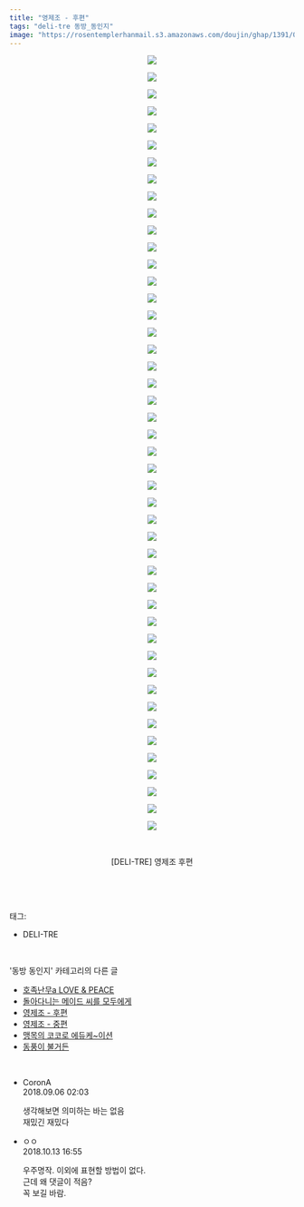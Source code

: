 ```yaml
---
title: "영제조 - 후편"
tags: "deli-tre 동방_동인지"
image: "https://rosentemplerhanmail.s3.amazonaws.com/doujin/ghap/1391/001.jpg"
---
```

<div class="article">
<p style="text-align: center; clear: none; float: none;"><img src="{{ site.imgserver11 }}/ghap/1391/001.jpg"/></p>
<p style="text-align: center; clear: none; float: none;"><img src="{{ site.imgserver11 }}/ghap/1391/002.jpg"/></p>
<p style="text-align: center; clear: none; float: none;"><img src="{{ site.imgserver11 }}/ghap/1391/003.jpg"/></p>
<p style="text-align: center; clear: none; float: none;"><img src="{{ site.imgserver11 }}/ghap/1391/004.jpg"/></p>
<p style="text-align: center; clear: none; float: none;"><img src="{{ site.imgserver11 }}/ghap/1391/005.jpg"/></p>
<p style="text-align: center; clear: none; float: none;"><img src="{{ site.imgserver11 }}/ghap/1391/006.jpg"/></p>
<p style="text-align: center; clear: none; float: none;"><img src="{{ site.imgserver11 }}/ghap/1391/007.jpg"/></p>
<p style="text-align: center; clear: none; float: none;"><img src="{{ site.imgserver11 }}/ghap/1391/008.jpg"/></p>
<p style="text-align: center; clear: none; float: none;"><img src="{{ site.imgserver11 }}/ghap/1391/009.jpg"/></p>
<p style="text-align: center; clear: none; float: none;"><img src="{{ site.imgserver11 }}/ghap/1391/010.jpg"/></p>
<p style="text-align: center; clear: none; float: none;"><img src="{{ site.imgserver11 }}/ghap/1391/011.jpg"/></p>
<p style="text-align: center; clear: none; float: none;"><img src="{{ site.imgserver11 }}/ghap/1391/012.jpg"/></p>
<p style="text-align: center; clear: none; float: none;"><img src="{{ site.imgserver11 }}/ghap/1391/013.jpg"/></p>
<p style="text-align: center; clear: none; float: none;"><img src="{{ site.imgserver11 }}/ghap/1391/014.jpg"/></p>
<p style="text-align: center; clear: none; float: none;"><img src="{{ site.imgserver11 }}/ghap/1391/015.jpg"/></p>
<p style="text-align: center; clear: none; float: none;"><img src="{{ site.imgserver11 }}/ghap/1391/016.jpg"/></p>
<p style="text-align: center; clear: none; float: none;"><img src="{{ site.imgserver11 }}/ghap/1391/017.jpg"/></p>
<p style="text-align: center; clear: none; float: none;"><img src="{{ site.imgserver11 }}/ghap/1391/018.jpg"/></p>
<p style="text-align: center; clear: none; float: none;"><img src="{{ site.imgserver11 }}/ghap/1391/019.jpg"/></p>
<p style="text-align: center; clear: none; float: none;"><img src="{{ site.imgserver11 }}/ghap/1391/020.jpg"/></p>
<p style="text-align: center; clear: none; float: none;"><img src="{{ site.imgserver11 }}/ghap/1391/021.jpg"/></p>
<p style="text-align: center; clear: none; float: none;"><img src="{{ site.imgserver11 }}/ghap/1391/022.jpg"/></p>
<p style="text-align: center; clear: none; float: none;"><img src="{{ site.imgserver11 }}/ghap/1391/023.jpg"/></p>
<p style="text-align: center; clear: none; float: none;"><img src="{{ site.imgserver11 }}/ghap/1391/024.jpg"/></p>
<p style="text-align: center; clear: none; float: none;"><img src="{{ site.imgserver11 }}/ghap/1391/025.jpg"/></p>
<p style="text-align: center; clear: none; float: none;"><img src="{{ site.imgserver11 }}/ghap/1391/026.jpg"/></p>
<p style="text-align: center; clear: none; float: none;"><img src="{{ site.imgserver11 }}/ghap/1391/027.jpg"/></p>
<p style="text-align: center; clear: none; float: none;"><img src="{{ site.imgserver11 }}/ghap/1391/028.jpg"/></p>
<p style="text-align: center; clear: none; float: none;"><img src="{{ site.imgserver11 }}/ghap/1391/029.jpg"/></p>
<p style="text-align: center; clear: none; float: none;"><img src="{{ site.imgserver11 }}/ghap/1391/030.jpg"/></p>
<p style="text-align: center; clear: none; float: none;"><img src="{{ site.imgserver11 }}/ghap/1391/031.jpg"/></p>
<p style="text-align: center; clear: none; float: none;"><img src="{{ site.imgserver11 }}/ghap/1391/032.jpg"/></p>
<p style="text-align: center; clear: none; float: none;"><img src="{{ site.imgserver11 }}/ghap/1391/033.jpg"/></p>
<p style="text-align: center; clear: none; float: none;"><img src="{{ site.imgserver11 }}/ghap/1391/034.jpg"/></p>
<p style="text-align: center; clear: none; float: none;"><img src="{{ site.imgserver11 }}/ghap/1391/035.jpg"/></p>
<p style="text-align: center; clear: none; float: none;"><img src="{{ site.imgserver11 }}/ghap/1391/036.jpg"/></p>
<p style="text-align: center; clear: none; float: none;"><img src="{{ site.imgserver11 }}/ghap/1391/037.jpg"/></p>
<p style="text-align: center; clear: none; float: none;"><img src="{{ site.imgserver11 }}/ghap/1391/038.jpg"/></p>
<p style="text-align: center; clear: none; float: none;"><img src="{{ site.imgserver11 }}/ghap/1391/039.jpg"/></p>
<p style="text-align: center; clear: none; float: none;"><img src="{{ site.imgserver11 }}/ghap/1391/040.jpg"/></p>
<p style="text-align: center; clear: none; float: none;"><img src="{{ site.imgserver11 }}/ghap/1391/041.jpg"/></p>
<p style="text-align: center; clear: none; float: none;"><img src="{{ site.imgserver11 }}/ghap/1391/042.jpg"/></p>
<p style="text-align: center; clear: none; float: none;"><img src="{{ site.imgserver11 }}/ghap/1391/043.jpg"/></p>
<p style="text-align: center; clear: none; float: none;"><img src="{{ site.imgserver11 }}/ghap/1391/044.jpg"/></p>
<p style="text-align: center; clear: none; float: none;"><img src="{{ site.imgserver11 }}/ghap/1391/045.jpg"/></p>
<p style="text-align: center; clear: none; float: none;"><img src="{{ site.imgserver11 }}/ghap/1391/046.jpg"/></p>
<p style="text-align: center; clear: none; float: none;"><br/></p>
<p style="text-align: center; clear: none; float: none;">[DELI-TRE] 영제조 후편</p>
<p><br/></p>
</div><br/>
<div class="tagTrail">
<p>태그: </p>
<ul>
<li>DELI-TRE</li>
</ul>
</div><br/>
<div class="another">
<p>'동방 동인지' 카테고리의 다른 글</p>
<ul>
<li><a href="/ghap_1394">호족난무a LOVE &amp; PEACE</a></li>
<li><a href="/ghap_1393">돌아다니는 메이드 씨를 모두에게</a></li>
<li><a href="/ghap_1391">영제조 - 후편</a></li>
<li><a href="/ghap_1390">영제조 - 중편</a></li>
<li><a href="/ghap_1389">맹목의 코코로 에듀케~이션</a></li>
<li><a href="/ghap_1388">동풍이 불거든</a></li>
</ul>
</div><br/>
<div class="cb_module cb_fluid">
<div class="cb_wrt cb_profile">
<div class="comment">
<ul>
<li class="cb_thumb_off" id="comment15326864">
<div class="cb_comment_area">
<div class="cb_info_area">
<div class="cb_section">
<span class="cb_nick_name">CoronA</span>
</div>
<div class="cb_section">
<span class="cb_date">2018.09.06 02:03 </span>
</div>
</div>
<div class="cb_dsc_comment">
<p class="cb_dsc">
											생각해보면 의미하는 바는 없음<br/>
재밌긴 재밌다
										</p>
</div>
</div></li>
<li class="cb_thumb_off" id="comment15354227">
<div class="cb_comment_area">
<div class="cb_info_area">
<div class="cb_section">
<span class="cb_nick_name">ㅇㅇ</span>
</div>
<div class="cb_section">
<span class="cb_date">2018.10.13 16:55 </span>
</div>
</div>
<div class="cb_dsc_comment">
<p class="cb_dsc">
											우주명작. 이외에 표현할 방법이 없다.<br/>
근데 왜 댓글이 적음?<br/>
꼭 보길 바람.
										</p>
</div>
</div></li>
</ul>
</div>
</div><!-- commentList close -->
</div><br/>
